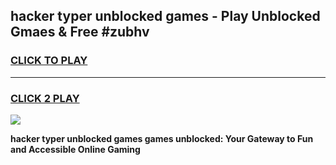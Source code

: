 
## hacker typer unblocked games - Play Unblocked Gmaes & Free #zubhv
<h3>
<a href="https://news.freeplayer.one?title=hacker_typer_unblocked_games&ref=03M">CLICK TO PLAY</a></h3>
<hr>

<h3>
<a href="https://news.freeplayer.one?title=hacker_typer_unblocked_games&ref=03M">CLICK 2 PLAY</a>
  
</h3>

<a href="https://news.freeplayer.one?title=hacker_typer_unblocked_games&ref=03M"><img src="https://clearcache.store/games.png"></a>


**hacker typer unblocked games games unblocked: Your Gateway to Fun and Accessible Online Gaming**
